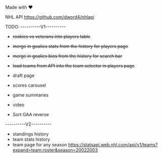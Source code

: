 Made with ❤️


NHL API
https://github.com/dword4/nhlapi


TODO:
----------V1----------

- ~~rookies vs veterans into players table~~
- ~~merge in goalies stats from the history for players page~~
- ~~merge in goalies bios from the history for search bar~~
- ~~load teams from API into the team selector in players page~~

- draft page
- scores carousel
- game summaries
- video
- Sort GAA reverse

----------V2----------

- standings history
- team stats history
- team page for any season
https://statsapi.web.nhl.com/api/v1/teams?expand=team.roster&season=20022003
